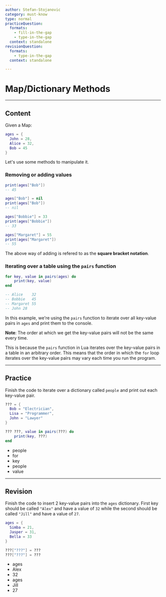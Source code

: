 ```yaml
---
author: Stefan-Stojanovic
category: must-know
type: normal
practiceQuestion:
  formats:
    - fill-in-the-gap
    - type-in-the-gap
  context: standalone
revisionQuestion:
  formats:
    - type-in-the-gap
  context: standalone

---
```


# Map/Dictionary Methods

---
## Content

Given a Map:
```lua
ages = {
  John = 28,
  Alice = 32,
  Bob = 45
}
```
Let's use some methods to manipulate it.

### Removing or adding values

```lua
print(ages["Bob"])
-- 45

ages["Bob"] = nil
print(ages["Bob"])
-- nil

ages["Bobbie"] = 33
print(ages["Bobbie"])
-- 33

ages["Margaret"] = 55
print(ages["Margaret"])
-- 55
```

The above way of adding is refered to as the **square bracket notation**.

### Iterating over a table using the `pairs` function

```lua
for key, value in pairs(ages) do
    print(key, value)
end

-- Alice	32
-- Bobbie	45
-- Margaret 55
-- John	28
```

In this example, we're using the `pairs` function to iterate over all key-value pairs in `ages` and print them to the console.

**Note**: The order at which we get the key-value pairs will not be the same every time. 

This is because the `pairs` function in Lua iterates over the key-value pairs in a table in an arbitrary order. This means that the order in which the `for` loop iterates over the key-value pairs may vary each time you run the program.

---
## Practice

Finish the code to iterate over a dictionary called `people` and print out each key-value pair.
```lua
??? = {
  Bob = "Electrician", 
  Lisa = "Programmer", 
  John = "Lawyer"
}

??? ???, value in pairs(???) do
    print(key, ???)
end
```

- people
- for
- key
- people
- value

---
## Revision

Finish the code to insert 2 key-value pairs into the `ages` dictionary. First key should be called `"Alex"` and have a value of `32` while the second should be called `"Jill"` and have a value of `27`.

```lua
ages = {
  Simba = 21,
  Jasper = 31,
  Bella = 33
}

???["???"] = ???
???["???"] = ???
```

- ages
- Alex
- 32
- ages
- Jill
- 27
